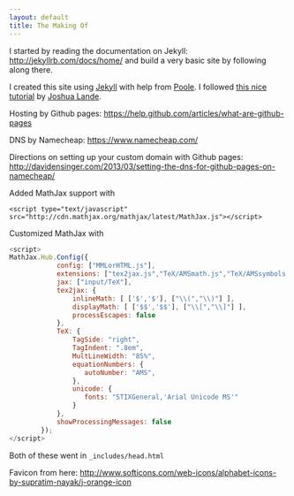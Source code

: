 ```yaml
---
layout: default
title: The Making Of
---
```


I started by reading the documentation on Jekyll: http://jekyllrb.com/docs/home/ and build a very basic site by following along there.

I created this site using [Jekyll](http://jekyllrb.com/) with help from [Poole](https://github.com/poole/poole).  I followed [this nice tutorial](http://joshualande.com/jekyll-github-pages-poole/) by [Joshua Lande](http://joshualande.com/).

Hosting by Github pages: https://help.github.com/articles/what-are-github-pages

DNS by Namecheap: https://www.namecheap.com/

Directions on setting up your custom domain with Github pages: http://davidensinger.com/2013/03/setting-the-dns-for-github-pages-on-namecheap/

Added MathJax support with 

```
<script type="text/javascript" src="http://cdn.mathjax.org/mathjax/latest/MathJax.js"></script>
```

Customized MathJax with 

```js
<script>
MathJax.Hub.Config({
            config: ["MMLorHTML.js"],
            extensions: ["tex2jax.js","TeX/AMSmath.js","TeX/AMSsymbols.js"],
            jax: ["input/TeX"],
            tex2jax: {
                inlineMath: [ ['$','$'], ["\\(","\\)"] ],
                displayMath: [ ['$$','$$'], ["\\[","\\]"] ],
                processEscapes: false
            },
            TeX: {
                TagSide: "right",
                TagIndent: ".8em",
                MultLineWidth: "85%",
                equationNumbers: {
                   autoNumber: "AMS",
                },
                unicode: {
                   fonts: "STIXGeneral,'Arial Unicode MS'" 
                }
            },
            showProcessingMessages: false
        });
</script>
```

Both of these went in `_includes/head.html `

Favicon from here: http://www.softicons.com/web-icons/alphabet-icons-by-supratim-nayak/j-orange-icon
